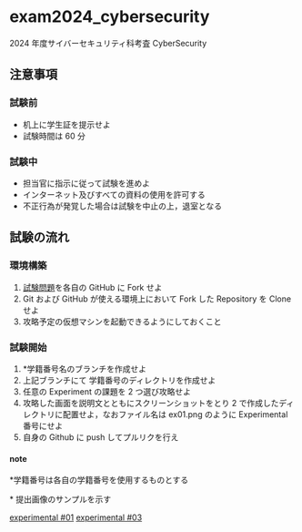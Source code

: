 # exam2024_cybersecurity

2024 年度サイバーセキュリティ科考査 CyberSecurity

## 注意事項

### 試験前

- 机上に学生証を提示せよ
- 試験時間は 60 分

### 試験中

- 担当官に指示に従って試験を進めよ
- インターネット及びすべての資料の使用を許可する
- 不正行為が発覚した場合は試験を中止の上，退室となる

## 試験の流れ

### 環境構築

1. [試験問題](https://github.com/omas-public/cybersecurity2024)を各自の GitHub に Fork せよ
2. Git および GitHub が使える環境上において Fork した Repository を Clone せよ
3. 攻略予定の仮想マシンを起動できるようにしておくこと

### 試験開始

1. \*学籍番号名のブランチを作成せよ
2. 上記ブランチにて 学籍番号のディレクトリを作成せよ
3. 任意の Experiment の課題を 2 つ選び攻略せよ
4. 攻略した画面を説明文とともにスクリーンショットをとり 2 で作成したディレクトリに配置せよ，なおファイル名は ex01.png のように Experimental 番号にせよ
5. 自身の Github に push してプルリクを行え

#### note

\*学籍番号は各自の学籍番号を使用するものとする

\* 提出画像のサンプルを示す

[experimental #01](./omas/ex01.png)
[experimental #03](./omas/ex03.png)
